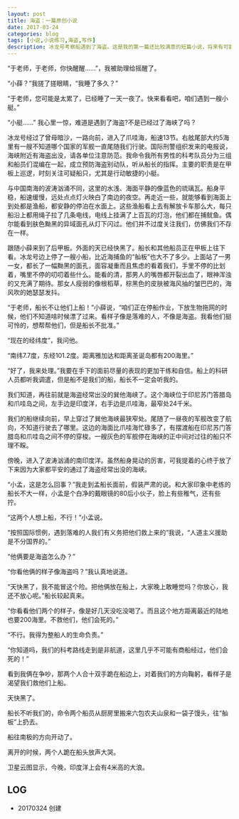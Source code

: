 ```yaml
---
layout: post
title: 海盗：一篇原创小说
date: 2017-03-24
categories: blog
tags: [小说,小说练习,海盗,写作]
description: 冰龙号考察船遇到了海盗。这是我的第一篇还比较满意的短篇小说，将来有可能扩充成长篇的一部分。
---
```





“于老师，于老师，你快醒醒……”，我被助理给摇醒了。



“小薛？”我搓了搓眼睛，“我睡了多久？”



“于老师，您可能是太累了，已经睡了一天一夜了。快来看看吧，咱们遇到一艘小艇。”



“小艇……” 我心里一惊，难道是遇到了海盗?不是已经过了海峡了吗？



冰龙号经过了曾母暗沙，一路向前，进入了爪哇海，船速13节。右舷尾部大约5海里有一艘不知道哪个国家的军舰一直尾随我们行驶。国际刑警组织发来的电报说，海峡附近有海盗出没，请各单位注意防范。我命令我所有男性的科考队员分为三组和船员们混编在一起，成立预防海盗别动队，听从船长的指挥。主要的职责是在甲板上巡逻，时刻关注可疑船只，尤其是行动敏捷的小艇。



与中国南海的波涛汹涌不同，这里的水浅、海面平静的像蓝色的琉璃瓦。船身平稳，船速缓慢，远处点点灯火映白了南边的夜空。再走近一些，就能够看到海面上到处都是渔船，都安静的停泊在水面上。这些渔船看上去有解放卡车那么大，每只船沿上都用绳子拉了几条电线，电线上挂满了上百瓦的灯泡，他们都在捕鱿鱼。偶尔能看到肤色黝黑的异域面孔从灯下闪过。他们并不过度关注我们，仿佛我们不存在一样。





跟随小薛来到了后甲板。外面的天已经快黑了。船长和其他船员正在甲板上往下看。冰龙号边上停了一艘小船，比近海捕鱼的“舢板”也大不了多少。上面站了一男一女，都长了一幅黝黑的面孔，面容凝重而且焦虑的看着我们，手里不停的比划着，嘴里不停的叨叨着些什么。能看的清，那男人的嘴唇都开裂出血了，眼神浑浊的又充满了期待。那女人瘦弱的像根稻草，棕黑色的皮肤被海风抽的皱巴巴的，海风吹的她瑟瑟发抖。



“于老师，船长不让他们上船！”小薛说，“咱们正在停船作业，下放生物拖网的时候，他们不知道啥时候漂了过来。看样子像是落难的人，不像是海盗。我看他们挺可怜的，想帮帮他们，但是船长不批准。”



“现在的经纬度”，我问他。



“南纬7.7度，东经101.2度。距离雅加达和距离圣诞岛都有200海里。”



“好了，我来处理。”我要在手下的面前尽量的表现的更加干练和自信。船上的科研人员都听我调遣，但是船不是我们的船，船长不一定会听我的。



我们知道，再往前就是海盗经常出没的巽他海峡了。这个海峡位于印尼苏门答腊岛和爪哇岛之间，左手边是印度洋，右手边是爪哇海，最窄处24千米。



我们的船继续向前，早上穿过了巽他海峡最狭窄处。尾随了一昼夜的军舰改变了航向，不知道行驶去了哪里。这边的海面比爪哇海忙碌多了，有摆渡船在印尼苏门答腊岛和爪哇岛之间不停的穿梭。一艘灰色的军舰停在海峡的正中间对过往的船只不理不睬。



傍晚，进入了波涛汹涌的南印度洋。虽然船身晃动的厉害，可我提着的心终于放了下来因为大家都平安的通过了海盗经常出没的海峡。



“小孟，这是怎么回事？”我走到孟船长面前，假装严肃的说。和大家印象中老练的船长不大一样，小孟是个白净的戴眼镜的80后小伙子，脸上有些稚气，还有些拧。



“这两个人想上船，不行！”小孟说。



“按照国际惯例，遇到落难的人我们有义务把他们救上来的”我说，“人道主义援助是不分国界的。”



“他俩要是海盗怎么办？”



“你看他俩的样子像海盗吗？”我认真地说道。



“天快黑了，我不能冒这个险。把他俩放在船上，大家晚上敢睡觉吗？你放心，我还不放心呢。”船长较起真来。



“你看看他们两个的样子，像是好几天没吃没喝了。而且这个地方距离最近的陆地也要200海里。不救他们，他们会死的。”



“不行。我得为整船人的生命负责。”



“你知道吗，我们的科考路线走到是非航道，这里几乎不可能有商船经过，他们会死的！”



看到我俩在争吵，那两个人合十双手跪在船边上，对着我们的方向鞠躬，看样子是渴望我们救他们上船。



天快黑了。



船长不听我们的，命令两个船员从厨房里搬来六包农夫山泉和一袋子馒头，往“舢板”上扔去。



船往南极的方向开动了。



离开的时候，两个人跪在船头放声大哭。



卫星云图显示，今晚，印度洋上会有4米高的大浪。



## LOG
- 20170324 创建
